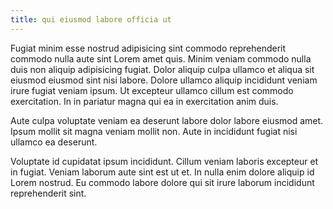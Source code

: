 ```yaml
---
title: qui eiusmod labore officia ut
---
```


Fugiat minim esse nostrud adipisicing sint commodo reprehenderit commodo nulla aute sint Lorem amet quis. Minim veniam commodo nulla duis non aliquip adipisicing fugiat. Dolor aliquip culpa ullamco et aliqua sit eiusmod eiusmod sint nisi labore. Dolore ullamco aliquip incididunt veniam irure fugiat veniam ipsum. Ut excepteur ullamco cillum est commodo exercitation. In in pariatur magna qui ea in exercitation anim duis.

Aute culpa voluptate veniam ea deserunt labore dolor labore eiusmod amet. Ipsum mollit sit magna veniam mollit non. Aute in incididunt fugiat nisi ullamco ea deserunt.

Voluptate id cupidatat ipsum incididunt. Cillum veniam laboris excepteur et in fugiat. Veniam laborum aute sint est ut et. In nulla enim dolore aliquip id Lorem nostrud. Eu commodo labore dolore qui sit irure laborum incididunt reprehenderit sint.